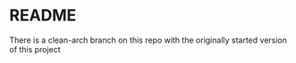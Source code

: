 # README

There is a clean-arch branch on this repo with the originally started version
of this project
